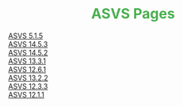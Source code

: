 
<h1 style='color: #4CAF50;' align=center>ASVS Pages</h1>
<a align=center href="https://snbig.github.io/Vulnerable-Pages/ASVS_5_1_5">ASVS 5.1.5</a><br><a align=center href="https://snbig.github.io/Vulnerable-Pages/ASVS_14_5_3">ASVS 14.5.3</a><br><a align=center href="https://snbig.github.io/Vulnerable-Pages/ASVS_14_5_2">ASVS 14.5.2</a><br><a align=center href="https://snbig.github.io/Vulnerable-Pages/ASVS_13_3_1">ASVS 13.3.1</a><br><a align=center href="https://snbig.github.io/Vulnerable-Pages/ASVS_12_6_1">ASVS 12.6.1</a><br><a align=center href="https://snbig.github.io/Vulnerable-Pages/ASVS_13_2_2">ASVS 13.2.2</a><br><a align=center href="https://snbig.github.io/Vulnerable-Pages/ASVS_12_3_3">ASVS 12.3.3</a><br><a align=center href="https://snbig.github.io/Vulnerable-Pages/ASVS_12_1_1">ASVS 12.1.1</a><br>
